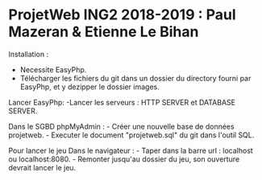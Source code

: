 # ProjetWeb ING2 2018-2019 : Paul Mazeran & Etienne Le Bihan

Installation :
  - Necessite EasyPhp.
  - Télécharger les fichiers du git dans un dossier du directory fourni par EasyPhp, et y dezipper le dossier images.

  Lancer EasyPhp:
    -Lancer les serveurs : HTTP SERVER et DATABASE SERVER.

  Dans le SGBD phpMyAdmin :
    - Créer une nouvelle base de données projetweb.
    - Executer le document "projetweb.sql" du git dans l'outil SQL. 

  
Pour lancer le jeu
  Dans le navigateur :
    - Taper dans la barre url : localhost ou localhost:8080.
    - Remonter jusqu'au dossier du jeu, son ouverture devrait lancer le jeu.






